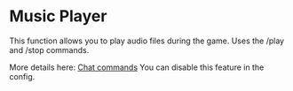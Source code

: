 
# Music Player
This function allows you to play audio files during the game.
Uses the /play and /stop commands. 

More details here: [Chat commands](./fpe/chat.md)
You can disable this feature in the config. 



